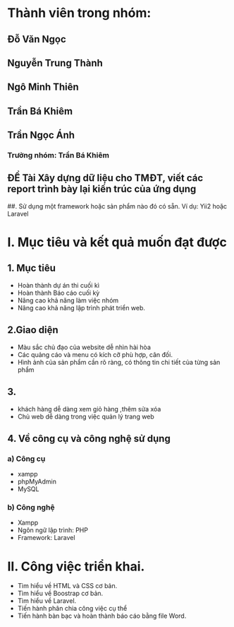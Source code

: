 # Thành viên trong nhóm:
## Đỗ Văn Ngọc
## Nguyễn Trung Thành
## Ngô Minh Thiên
## Trần Bá Khiêm 
## Trần Ngọc Ánh
### Trưởng nhóm: Trần Bá Khiêm

## ĐỀ Tài Xây dựng dữ liệu cho TMĐT, viết các report trình bày lại kiến trúc của ứng dụng
##. Sử dụng một framework hoặc sản phẩm nào đó có sẵn. Ví dụ: Yii2 hoặc Laravel


# I. Mục tiêu và kết quả muốn đạt được
## 1. Mục tiêu
* Hoàn thành dự án thi cuối kì 
* Hoàn thành Báo cáo cuối kỳ
* Nâng cao khả năng làm việc nhóm
* Nâng cao khả năng lập trình phát triển web.
## 2.Giao diện
* Màu sắc chủ đạo của website dễ nhìn hài hòa
* Các quảng cáo và menu có kích cỡ phù hợp, cân đối.
* Hình ảnh của sản phẩm cần rõ ràng, có thông tin chi tiết của từng sản phẩm
## 3.
* khách hàng dễ dàng xem giỏ hàng ,thêm sửa xóa
* Chủ web dễ dàng trong việc quản lý trang web
## 4. Về công cụ và công nghệ sử dụng
### a) Công cụ
* xampp
* phpMyAdmin
* MySQL

### b) Công nghệ
* Xampp
* Ngôn ngữ lập trình: PHP
* Framework: Laravel

# II. Công việc triển khai. 
* Tìm hiểu về HTML và CSS cơ bản. 
* Tìm hiểu về Boostrap cơ bản.
* Tìm hiểu về Laravel. 
* Tiến hành phân chia công việc cụ thể 
* Tiến hành bàn bạc và hoàn thành báo cáo bằng file Word.
